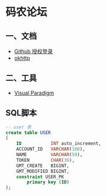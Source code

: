 # 码农论坛

## 一、文档
- [Github 授权登录](https://docs.github.com/en/developers/apps/building-oauth-apps/)
- [okhttp](https://square.github.io/okhttp/)

## 二、工具
- [Visual Paradigm](https://www.visual-paradigm.com/cn/download/community.jsp)

## SQL脚本
```sql
-- user 表
create table USER
(
    ID           INT auto_increment,
    ACCOUNT_ID   VARCHAR(100),
    NAME         VARCHAR(50),
    TOKEN        CHAR(36),
    GMT_CREATE   BIGINT,
    GMT_MODIFIED BIGINT,
    constraint USER_PK
        primary key (ID)
);
```